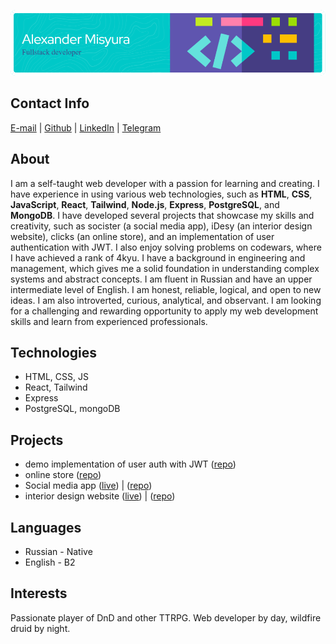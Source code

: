 ![Header](https://raw.githubusercontent.com/AlexanderMisyura/AlexanderMisyura/main/github-header-image.png "Alexander Misyura, fullstack developer")

## Contact Info

[E-mail](mailto:alexander.misyura.dev@gmail.com) | [Github](https://github.com/AlexanderMisyura) | [LinkedIn](https://www.linkedin.com/in/alexander-misyura) | [Telegram](https://t.me/alexander_misyura)

## About

I am a self-taught web developer with a passion for learning and creating. I have experience in using various web technologies, such as **HTML**, **CSS**, **JavaScript**, **React**, **Tailwind**, **Node.js**, **Express**, **PostgreSQL**, and **MongoDB**. I have developed several projects that showcase my skills and creativity, such as socister (a social media app), iDesy (an interior design website), clicks (an online store), and an implementation of user authentication with JWT. I also enjoy solving problems on codewars, where I have achieved a rank of 4kyu. I have a background in engineering and management, which gives me a solid foundation in understanding complex systems and abstract concepts. I am fluent in Russian and have an upper intermediate level of English. I am honest, reliable, logical, and open to new ideas. I am also introverted, curious, analytical, and observant. I am looking for a challenging and rewarding opportunity to apply my web development skills and learn from experienced professionals.

## Technologies

- HTML, CSS, JS
- React, Tailwind
- Express
- PostgreSQL, mongoDB

## Projects

- demo implementation of user auth with JWT ([repo](https://github.com/AlexanderMisyura/react-express-jwt-auth))
- online store ([repo](https://github.com/AlexanderMisyura/CLICKS-online-store-app))
- Social media app ([live](https://socister.onrender.com)) | ([repo](https://github.com/AlexanderMisyura/social-media-app))
- interior design website ([live](https://idesy.onrender.com/)) | ([repo](https://github.com/AlexanderMisyura/interior-design-website))

## Languages

- Russian - Native
- English - B2

## Interests

Passionate player of DnD and other TTRPG. Web developer by day, wildfire druid by night.
